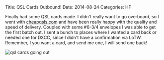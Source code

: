 Title: QSL Cards Outbound!
Date: 2014-08-24
Categories: HF

Finally had some QSL cards made.  I didn't really want to go overboard, so I went with [cheapqsls.com](http://cheapqsls.com)
and have been really happy with the quality and speed of delivery.  Coupled with some #6-3/4 envelopes I was able to get 
the first batch out.  I sent a bunch to places where I wanted a card back or needed one for DXCC, since I didn't have a
confirmation via LoTW.  Remember, I you want a card, and send me one, I will send one back!

![qsl cards going out]({filename}/images/qsl_cards.jpg)
